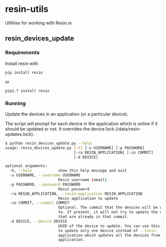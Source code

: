 # resin-utils
Utilities for working with Resin.io

## resin_devices_update

### Requirements

Install resin with

```pip install resin```

or

```pip2.7 install resin```

### Running

Update the devices in an application (or a particular device).

The script will prompt for each device in the application which is online if it should be updated or not. It overrides the device lock (/data/resin-updates.lock).

```bash
$ python resin_devices_update.py --help
usage: resin_devices_update.py [-h] [-u USERNAME] [-p PASSWORD]
                               [-ra RESIN_APPLICATION] [-co COMMIT]
                               [-d DEVICE]

optional arguments:
  -h, --help            show this help message and exit
  -u USERNAME, --username USERNAME
                        Resin username (email)
  -p PASSWORD, --password PASSWORD
                        Resin password
  -ra RESIN_APPLICATION, --resin-application RESIN_APPLICATION
                        Resin application to update
  -co COMMIT, --commit COMMIT
                        Optional. The commit that the devices will be updated
                        to. If present, it will not try to update the devices
                        that are already in that commit.
  -d DEVICE, --device DEVICE
                        UUID of the device to update. You can use this option
                        to update only one device instead of --resin-
                        application which updates all the devices from an
                        application.

```
